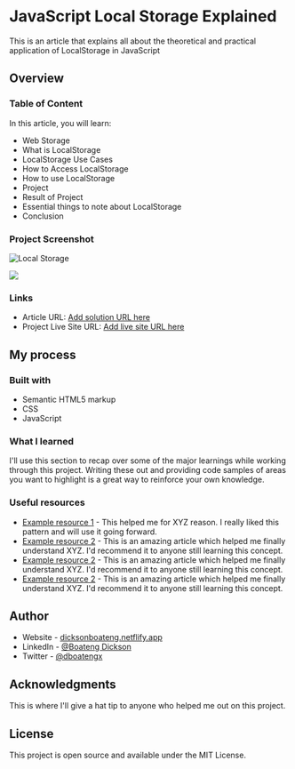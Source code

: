 ﻿# JavaScript Local Storage Explained

This is an article that explains all about the theoretical and practical application of LocalStorage in JavaScript


## Overview

### Table of Content

In this article, you will learn:

- Web Storage
- What is LocalStorage
- LocalStorage Use Cases
- How to Access LocalStorage
- How to use LocalStorage
- Project
- Result of Project
- Essential things to note about LocalStorage
- Conclusion

### Project Screenshot

![Local Storage](https://user-images.githubusercontent.com/89385798/191965248-3f45aee0-0ea1-43b6-9ee8-e8c179dabd86.png)

![](./design/desktop-preview.jpg)

### Links

- Article URL: [Add solution URL here](https://your-solution-url.com)
- Project Live Site URL: [Add live site URL here](https://your-live-site-url.com)

## My process

### Built with

- Semantic HTML5 markup
- CSS
- JavaScript

### What I learned

I'll use this section to recap over some of the major learnings while working through this project. Writing these out and providing code samples of areas you want to highlight is a great way to reinforce your own knowledge.

### Useful resources

- [Example resource 1](https://www.example.com) - This helped me for XYZ reason. I really liked this pattern and will use it going forward.
- [Example resource 2](https://www.example.com) - This is an amazing article which helped me finally understand XYZ. I'd recommend it to anyone still learning this concept.
- [Example resource 2](https://www.example.com) - This is an amazing article which helped me finally understand XYZ. I'd recommend it to anyone still learning this concept.
- [Example resource 2](https://www.example.com) - This is an amazing article which helped me finally understand XYZ. I'd recommend it to anyone still learning this concept.

## Author

- Website - [dicksonboateng.netflify.app](https://dicksonboateng.netlify.app)
- LinkedIn - [@Boateng Dickson](https://www.linkedin.com/in/dboatengx)
- Twitter - [@dboatengx](https://www.twitter.com/dboatengx)

## Acknowledgments

This is where I'll give a hat tip to anyone who helped me out on this project.

<!-- Perhaps you worked in a team or got some inspiration from someone else's solution. This is the perfect place to give them some credit. -->

## License

This project is open source and available under the MIT License.
